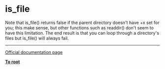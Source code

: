 # is_file



Note that is_file() returns false if the parent directory doesn&apos;t have +x set for you; this make sense, but other functions such as readdir() don&apos;t seem to have this limitation. The end result is that you can loop through a directory&apos;s files but is_file() will always fail.  

---

[Official documentation page](https://www.php.net/manual/en/function.is-file.php)

**[To root](/README.md)**